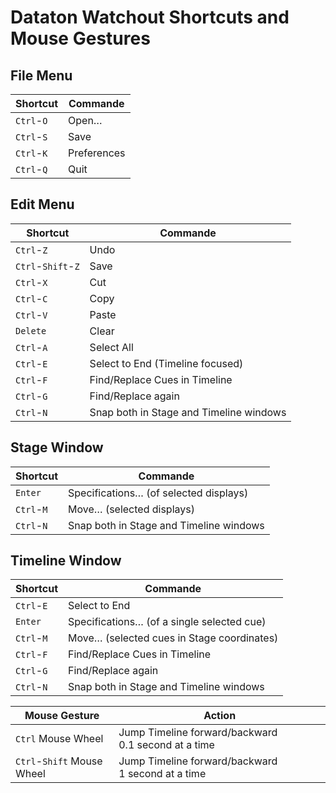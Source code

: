 # Dataton Watchout Shortcuts and Mouse Gestures

## File Menu
Shortcut | Commande 
--- | ---
`Ctrl`-`O` | Open…
`Ctrl`-`S`  | Save
`Ctrl`-`K`  | Preferences
`Ctrl`-`Q`  | Quit

## Edit Menu
Shortcut | Commande 
--- | ---
`Ctrl`-`Z` | Undo
`Ctrl`-`Shift`-`Z` | Save
`Ctrl`-`X` | Cut
`Ctrl`-`C` | Copy
`Ctrl`-`V` | Paste
`Delete` | Clear
`Ctrl`-`A` | Select All
`Ctrl`-`E` | Select to End (Timeline focused)
`Ctrl`-`F` | Find/Replace Cues in Timeline
`Ctrl`-`G` | Find/Replace again
`Ctrl`-`N` | Snap both in Stage and Timeline windows

## Stage Window
Shortcut | Commande 
--- | ---
`Enter` | Specifications… (of selected displays)
`Ctrl`-`M` | Move… (selected displays)
`Ctrl`-`N` | Snap both in Stage and Timeline windows

## Timeline Window
Shortcut | Commande 
--- | ---
`Ctrl`-`E` | Select to End
`Enter`  | Specifications… (of a single selected cue)
`Ctrl`-`M` | Move… (selected cues in Stage coordinates)
`Ctrl`-`F` | Find/Replace Cues in Timeline
`Ctrl`-`G` | Find/Replace again
`Ctrl`-`N` | Snap both in Stage and Timeline windows

Mouse Gesture | Action
--- | --- 
`Ctrl` Mouse Wheel| Jump Timeline forward/backward 0.1 second at a time
`Ctrl`-`Shift` Mouse Wheel| Jump Timeline forward/backward 1 second at a time

